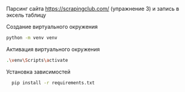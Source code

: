 Парсинг сайта https://scrapingclub.com/ (упражнение 3) и запись в эксель таблицу

Создание виртуального окружения 
```bash
python -m venv venv
```
Активация виртуального окружения 
```bash
.\venv\Scripts\activate
```
Установка зависимостей
```bash
  pip install -r requirements.txt
```